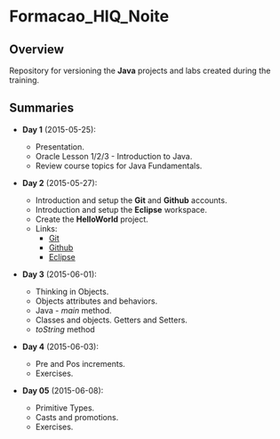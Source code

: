 # Formacao_HIQ_Noite
## Overview
Repository for versioning the **Java** projects and labs created during the training.

## Summaries
* **Day 1** (2015-05-25):
  * Presentation.
  * Oracle Lesson 1/2/3 - Introduction to Java.
  * Review course topics for Java Fundamentals.

* **Day 2** (2015-05-27):
  * Introduction and setup the **Git** and **Github** accounts. 
  * Introduction and setup the **Eclipse** workspace.
  * Create the **HelloWorld** project.
  * Links:
	* [Git](http://git-scm.com/)
	* [Github](https://github.com/)
	* [Eclipse](https://www.eclipse.org/)

* **Day 3** (2015-06-01):
  * Thinking in Objects.
  * Objects attributes and behaviors.
  * Java - *main* method.
  * Classes and objects. Getters and Setters.
  * *toString* method

* **Day 4** (2015-06-03):
  * Pre and Pos increments.
  * Exercises.

* **Day 05** (2015-06-08):
  * Primitive Types.
  * Casts and promotions.
  * Exercises.
